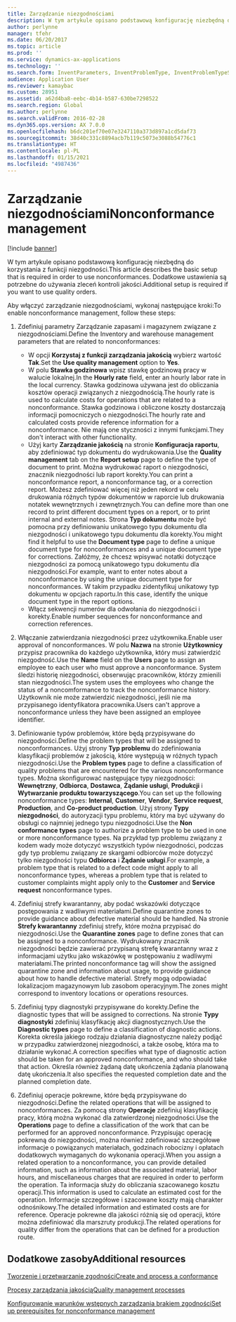 ```yaml
---
title: Zarządzanie niezgodnościami
description: W tym artykule opisano podstawową konfigurację niezbędną do korzystania z funkcji niezgodności. Dodatkowe ustawienia są potrzebne do używania zleceń kontroli jakości.
author: perlynne
manager: tfehr
ms.date: 06/20/2017
ms.topic: article
ms.prod: ''
ms.service: dynamics-ax-applications
ms.technology: ''
ms.search.form: InventParameters, InventProblemType, InventProblemTypeSetup, InventQuarantineZone, InventTestDiagnosticType, InventTestReportSetup, SysUserManagement, InventTestRelatedOperations
audience: Application User
ms.reviewer: kamaybac
ms.custom: 28951
ms.assetid: a62d4ba8-eebc-4b14-b587-630be7298522
ms.search.region: Global
ms.author: perlynne
ms.search.validFrom: 2016-02-28
ms.dyn365.ops.version: AX 7.0.0
ms.openlocfilehash: b6dc201ef70e07e3247110a373d897a1cd5daf73
ms.sourcegitcommit: 38d40c331c8894acb7b119c5073e3088b54776c1
ms.translationtype: HT
ms.contentlocale: pl-PL
ms.lasthandoff: 01/15/2021
ms.locfileid: "4987436"
---
```

# <a name="nonconformance-management"></a><span data-ttu-id="af03e-104">Zarządzanie niezgodnościami</span><span class="sxs-lookup"><span data-stu-id="af03e-104">Nonconformance management</span></span>

[!include [banner](../includes/banner.md)]

<span data-ttu-id="af03e-105">W tym artykule opisano podstawową konfigurację niezbędną do korzystania z funkcji niezgodności.</span><span class="sxs-lookup"><span data-stu-id="af03e-105">This article describes the basic setup that is required in order to use nonconformances.</span></span> <span data-ttu-id="af03e-106">Dodatkowe ustawienia są potrzebne do używania zleceń kontroli jakości.</span><span class="sxs-lookup"><span data-stu-id="af03e-106">Additional setup is required if you want to use quality orders.</span></span>

<span data-ttu-id="af03e-107">Aby włączyć zarządzanie niezgodnościami, wykonaj następujące kroki:</span><span class="sxs-lookup"><span data-stu-id="af03e-107">To enable nonconformance management, follow these steps:</span></span>

1.  <span data-ttu-id="af03e-108">Zdefiniuj parametry Zarządzanie zapasami i magazynem związane z niezgodnościami.</span><span class="sxs-lookup"><span data-stu-id="af03e-108">Define the Inventory and warehouse management parameters that are related to nonconformances:</span></span>
    -   <span data-ttu-id="af03e-109">W opcji **Korzystaj z funkcji zarządzania jakością** wybierz wartość **Tak**.</span><span class="sxs-lookup"><span data-stu-id="af03e-109">Set the **Use quality management** option to **Yes**.</span></span>
    -   <span data-ttu-id="af03e-110">W polu **Stawka godzinowa** wpisz stawkę godzinową pracy w walucie lokalnej.</span><span class="sxs-lookup"><span data-stu-id="af03e-110">In the **Hourly rate** field, enter an hourly labor rate in the local currency.</span></span> <span data-ttu-id="af03e-111">Stawka godzinowa używana jest do obliczania kosztów operacji związanych z niezgodnością.</span><span class="sxs-lookup"><span data-stu-id="af03e-111">The hourly rate is used to calculate costs for operations that are related to a nonconformance.</span></span> <span data-ttu-id="af03e-112">Stawka godzinowa i obliczone koszty dostarczają informacji pomocniczych o niezgodności.</span><span class="sxs-lookup"><span data-stu-id="af03e-112">The hourly rate and calculated costs provide reference information for a nonconformance.</span></span> <span data-ttu-id="af03e-113">Nie mają one styczności z innymi funkcjami.</span><span class="sxs-lookup"><span data-stu-id="af03e-113">They don't interact with other functionality.</span></span>
    -   <span data-ttu-id="af03e-114">Użyj karty **Zarządzanie jakością** na stronie **Konfiguracja raportu**, aby zdefiniować typ dokumentu do wydrukowania.</span><span class="sxs-lookup"><span data-stu-id="af03e-114">Use the **Quality management** tab on the **Report setup** page to define the type of document to print.</span></span> <span data-ttu-id="af03e-115">Można wydrukować raport o niezgodności, znacznik niezgodności lub raport korekty.</span><span class="sxs-lookup"><span data-stu-id="af03e-115">You can print a nonconformance report, a nonconformance tag, or a correction report.</span></span> <span data-ttu-id="af03e-116">Możesz zdefiniować więcej niż jeden rekord w celu drukowania różnych typów dokumentów w raporcie lub drukowania notatek wewnętrznych i zewnętrznych.</span><span class="sxs-lookup"><span data-stu-id="af03e-116">You can define more than one record to print different document types on a report, or to print internal and external notes.</span></span> <span data-ttu-id="af03e-117">Strona **Typ dokumentu** może być pomocna przy definiowaniu unikatowego typu dokumentu dla niezgodności i unikatowego typu dokumentu dla korekty.</span><span class="sxs-lookup"><span data-stu-id="af03e-117">You might find it helpful to use the **Document type** page to define a unique document type for nonconformances and a unique document type for corrections.</span></span> <span data-ttu-id="af03e-118">Załóżmy, że chcesz wpisywać notatki dotyczące niezgodności za pomocą unikatowego typu dokumentu dla niezgodności.</span><span class="sxs-lookup"><span data-stu-id="af03e-118">For example, want to enter notes about a nonconformance by using the unique document type for nonconformances.</span></span> <span data-ttu-id="af03e-119">W takim przypadku zidentyfikuj unikatowy typ dokumentu w opcjach raportu.</span><span class="sxs-lookup"><span data-stu-id="af03e-119">In this case, identify the unique document type in the report options.</span></span>
    -   <span data-ttu-id="af03e-120">Włącz sekwencji numerów dla odwołania do niezgodności i korekty.</span><span class="sxs-lookup"><span data-stu-id="af03e-120">Enable number sequences for nonconformance and correction references.</span></span>

2.  <span data-ttu-id="af03e-121">Włączanie zatwierdzania niezgodności przez użytkownika.</span><span class="sxs-lookup"><span data-stu-id="af03e-121">Enable user approval of nonconformances.</span></span> <span data-ttu-id="af03e-122">W polu **Nazwa** na stronie **Użytkownicy** przypisz pracownika do każdego użytkownika, który musi zatwierdzić niezgodność.</span><span class="sxs-lookup"><span data-stu-id="af03e-122">Use the **Name** field on the **Users** page to assign an employee to each user who must approve a nonconformance.</span></span> <span data-ttu-id="af03e-123">System śledzi historię niezgodności, obserwując pracowników, którzy zmienili stan niezgodności.</span><span class="sxs-lookup"><span data-stu-id="af03e-123">The system uses the employees who change the status of a noncomformance to track the nonconformance history.</span></span> <span data-ttu-id="af03e-124">Użytkownik nie może zatwierdzić niezgodności, jeśli nie ma przypisanego identyfikatora pracownika.</span><span class="sxs-lookup"><span data-stu-id="af03e-124">Users can't approve a nonconformance unless they have been assigned an employee identifier.</span></span>
3.  <span data-ttu-id="af03e-125">Definiowanie typów problemów, które będą przypisywane do niezgodności.</span><span class="sxs-lookup"><span data-stu-id="af03e-125">Define the problem types that will be assigned to nonconformances.</span></span> <span data-ttu-id="af03e-126">Użyj strony **Typ problemu** do zdefiniowania klasyfikacji problemów z jakością, które występują w różnych typach niezgodności.</span><span class="sxs-lookup"><span data-stu-id="af03e-126">Use the **Problem types** page to define a classification of quality problems that are encountered for the various nonconformance types.</span></span> <span data-ttu-id="af03e-127">Można skonfigurować następujące typy niezgodności: **Wewnętrzny**, **Odbiorca**, **Dostawca**, **Żądanie usługi**, **Produkcji** i **Wytwarzanie produktu towarzyszącego**.</span><span class="sxs-lookup"><span data-stu-id="af03e-127">You can set up the following nonconformance types: **Internal**, **Customer**, **Vendor**, **Service request**, **Production**, and **Co-product production**.</span></span> <span data-ttu-id="af03e-128">Użyj strony **Typy niezgodności**, do autoryzacji typu problemu, który ma być używany do obsługi co najmniej jednego typu niezgodności.</span><span class="sxs-lookup"><span data-stu-id="af03e-128">Use the **Non conformance types** page to authorize a problem type to be used in one or more nonconformance types.</span></span> <span data-ttu-id="af03e-129">Na przykład typ problemu związany z kodem wady może dotyczyć wszystkich typów niezgodności, podczas gdy typ problemu związany ze skargami odbiorców może dotyczyć tylko niezgodności typu **Odbiorca** i **Żądanie usługi**.</span><span class="sxs-lookup"><span data-stu-id="af03e-129">For example, a problem type that is related to a defect code might apply to all nonconformance types, whereas a problem type that is related to customer complaints might apply only to the **Customer** and **Service request** nonconformance types.</span></span>
4.  <span data-ttu-id="af03e-130">Zdefiniuj strefy kwarantanny, aby podać wskazówki dotyczące postępowania z wadliwymi materiałami.</span><span class="sxs-lookup"><span data-stu-id="af03e-130">Define quarantine zones to provide guidance about defective material should be handled.</span></span> <span data-ttu-id="af03e-131">Na stronie **Strefy kwarantanny** zdefiniuj strefy, które można przypisać do niezgodności.</span><span class="sxs-lookup"><span data-stu-id="af03e-131">Use the **Quarantine zones** page to define zones that can be assigned to a nonconformance.</span></span> <span data-ttu-id="af03e-132">Wydrukowany znacznik niezgodności będzie zawierać przypisaną strefę kwarantanny wraz z informacjami użytku jako wskazówkę w postępowaniu z wadliwymi materiałami.</span><span class="sxs-lookup"><span data-stu-id="af03e-132">The printed nonconformance tag will show the assigned quarantine zone and information about usage, to provide guidance about how to handle defective material.</span></span> <span data-ttu-id="af03e-133">Strefy mogą odpowiadać lokalizacjom magazynowym lub zasobom operacyjnym.</span><span class="sxs-lookup"><span data-stu-id="af03e-133">The zones might correspond to inventory locations or operations resources.</span></span>
5.  <span data-ttu-id="af03e-134">Zdefiniuj typy diagnostyki przypisywane do korekty.</span><span class="sxs-lookup"><span data-stu-id="af03e-134">Define the diagnostic types that will be assigned to corrections.</span></span> <span data-ttu-id="af03e-135">Na stronie **Typy diagnostyki** zdefiniuj klasyfikację akcji diagnostycznych.</span><span class="sxs-lookup"><span data-stu-id="af03e-135">Use the **Diagnostic types** page to define a classification of diagnostic actions.</span></span> <span data-ttu-id="af03e-136">Korekta określa jakiego rodzaju działania diagnostyczne należy podjąć w przypadku zatwierdzonej niezgodności, a także osobę, która ma to działanie wykonać.</span><span class="sxs-lookup"><span data-stu-id="af03e-136">A correction specifies what type of diagnostic action should be taken for an approved nonconformance, and who should take that action.</span></span> <span data-ttu-id="af03e-137">Określa również żądaną datę ukończenia żądania planowaną datę ukończenia.</span><span class="sxs-lookup"><span data-stu-id="af03e-137">It also specifies the requested completion date and the planned completion date.</span></span>
6.  <span data-ttu-id="af03e-138">Zdefiniuj operacje pokrewne, które będą przypisywane do niezgodności.</span><span class="sxs-lookup"><span data-stu-id="af03e-138">Define the related operations that will be assigned to nonconformances.</span></span> <span data-ttu-id="af03e-139">Za pomocą strony **Operacje** zdefiniuj klasyfikację pracy, którą można wykonać dla zatwierdzonej niezgodności.</span><span class="sxs-lookup"><span data-stu-id="af03e-139">Use the **Operations** page to define a classification of the work that can be performed for an approved nonconformance.</span></span> <span data-ttu-id="af03e-140">Przypisując operację pokrewną do niezgodności, można również zdefiniować szczegółowe informacje o powiązanych materiałach, godzinach robocizny i opłatach dodatkowych wymaganych do wykonania operacji.</span><span class="sxs-lookup"><span data-stu-id="af03e-140">When you assign a related operation to a nonconformance, you can provide detailed information, such as information about the associated material, labor hours, and miscellaneous charges that are required in order to perform the operation.</span></span> <span data-ttu-id="af03e-141">Ta informacja służy do obliczania szacowanego kosztu operacji.</span><span class="sxs-lookup"><span data-stu-id="af03e-141">This information is used to calculate an estimated cost for the operation.</span></span> <span data-ttu-id="af03e-142">Informacje szczegółowe i szacowane koszty mają charakter odnośnikowy.</span><span class="sxs-lookup"><span data-stu-id="af03e-142">The detailed information and estimated costs are for reference.</span></span> <span data-ttu-id="af03e-143">Operacje pokrewne dla jakości różnią się od operacji, które można zdefiniować dla marszruty produkcji.</span><span class="sxs-lookup"><span data-stu-id="af03e-143">The related operations for quality differ from the operations that can be defined for a production route.</span></span>


<a name="additional-resources"></a><span data-ttu-id="af03e-144">Dodatkowe zasoby</span><span class="sxs-lookup"><span data-stu-id="af03e-144">Additional resources</span></span>
--------

[<span data-ttu-id="af03e-145">Tworzenie i przetwarzanie zgodności</span><span class="sxs-lookup"><span data-stu-id="af03e-145">Create and process a conformance</span></span>](tasks/create-process-non-conformance.md)

[<span data-ttu-id="af03e-146">Procesy zarządzania jakością</span><span class="sxs-lookup"><span data-stu-id="af03e-146">Quality management processes</span></span>](quality-management-processes.md)

[<span data-ttu-id="af03e-147">Konfigurowanie warunków wstępnych zarządzania brakiem zgodności</span><span class="sxs-lookup"><span data-stu-id="af03e-147">Set up prerequisites for nonconformance management</span></span>](tasks/set-up-prerequisites-nonconformance-management.md)
